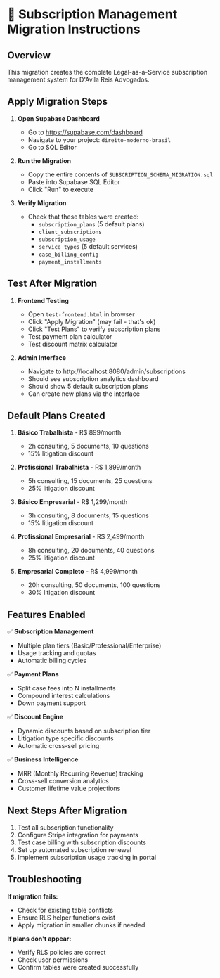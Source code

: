 # 🚀 Subscription Management Migration Instructions

## Overview
This migration creates the complete Legal-as-a-Service subscription management system for D'Avila Reis Advogados.

## Apply Migration Steps

1. **Open Supabase Dashboard**
   - Go to https://supabase.com/dashboard
   - Navigate to your project: `direito-moderno-brasil`
   - Go to SQL Editor

2. **Run the Migration**
   - Copy the entire contents of `SUBSCRIPTION_SCHEMA_MIGRATION.sql`
   - Paste into Supabase SQL Editor
   - Click "Run" to execute

3. **Verify Migration**
   - Check that these tables were created:
     - `subscription_plans` (5 default plans)
     - `client_subscriptions`
     - `subscription_usage`
     - `service_types` (5 default services)
     - `case_billing_config`
     - `payment_installments`

## Test After Migration

1. **Frontend Testing**
   - Open `test-frontend.html` in browser
   - Click "Apply Migration" (may fail - that's ok)
   - Click "Test Plans" to verify subscription plans
   - Test payment plan calculator
   - Test discount matrix calculator

2. **Admin Interface**
   - Navigate to http://localhost:8080/admin/subscriptions
   - Should see subscription analytics dashboard
   - Should show 5 default subscription plans
   - Can create new plans via the interface

## Default Plans Created

1. **Básico Trabalhista** - R$ 899/month
   - 2h consulting, 5 documents, 10 questions
   - 15% litigation discount

2. **Profissional Trabalhista** - R$ 1,899/month  
   - 5h consulting, 15 documents, 25 questions
   - 25% litigation discount

3. **Básico Empresarial** - R$ 1,299/month
   - 3h consulting, 8 documents, 15 questions  
   - 15% litigation discount

4. **Profissional Empresarial** - R$ 2,499/month
   - 8h consulting, 20 documents, 40 questions
   - 25% litigation discount

5. **Empresarial Completo** - R$ 4,999/month
   - 20h consulting, 50 documents, 100 questions
   - 30% litigation discount

## Features Enabled

✅ **Subscription Management**
- Multiple plan tiers (Basic/Professional/Enterprise)
- Usage tracking and quotas
- Automatic billing cycles

✅ **Payment Plans**
- Split case fees into N installments
- Compound interest calculations
- Down payment support

✅ **Discount Engine**  
- Dynamic discounts based on subscription tier
- Litigation type specific discounts
- Automatic cross-sell pricing

✅ **Business Intelligence**
- MRR (Monthly Recurring Revenue) tracking
- Cross-sell conversion analytics
- Customer lifetime value projections

## Next Steps After Migration

1. Test all subscription functionality
2. Configure Stripe integration for payments
3. Test case billing with subscription discounts
4. Set up automated subscription renewal
5. Implement subscription usage tracking in portal

## Troubleshooting

**If migration fails:**
- Check for existing table conflicts
- Ensure RLS helper functions exist
- Apply migration in smaller chunks if needed

**If plans don't appear:**
- Verify RLS policies are correct
- Check user permissions
- Confirm tables were created successfully